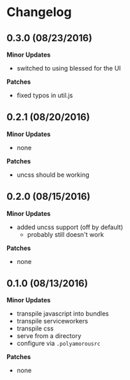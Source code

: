# Changelog

## 0.3.0 (08/23/2016)

**Minor Updates**

- switched to using blessed for the UI

**Patches**

- fixed typos in util.js

## 0.2.1 (08/20/2016)

**Minor Updates**

- none

**Patches**

- uncss should be working

## 0.2.0 (08/15/2016)

**Minor Updates**

- added uncss support (off by default)
  - probably still doesn't work

**Patches**

- none

## 0.1.0 (08/13/2016)

**Minor Updates**

- transpile javascript into bundles
- transpile serviceworkers
- transpile css
- serve from a directory
- configure via `.polyamorousrc`

**Patches**

- none
